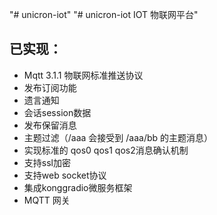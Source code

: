 "# unicron-iot" 
"# unicron-iot IOT 物联网平台" 

## 已实现：
* Mqtt 3.1.1 物联网标准推送协议
* 发布订阅功能
* 遗言通知
* 会话session数据
* 发布保留消息
* 主题过滤（/aaa 会接受到 /aaa/bb 的主题消息）
* 实现标准的 qos0 qos1 qos2消息确认机制
* 支持ssl加密
* 支持web socket协议
* 集成konggradio微服务框架
* MQTT 网关
